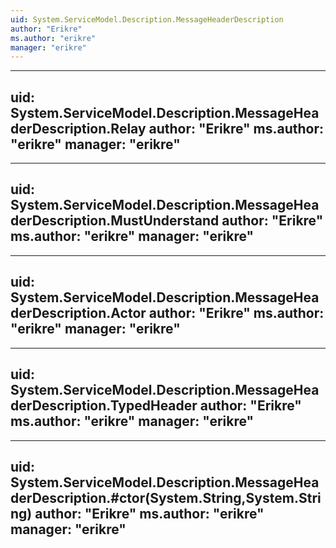 ```yaml
---
uid: System.ServiceModel.Description.MessageHeaderDescription
author: "Erikre"
ms.author: "erikre"
manager: "erikre"
---
```


---
uid: System.ServiceModel.Description.MessageHeaderDescription.Relay
author: "Erikre"
ms.author: "erikre"
manager: "erikre"
---

---
uid: System.ServiceModel.Description.MessageHeaderDescription.MustUnderstand
author: "Erikre"
ms.author: "erikre"
manager: "erikre"
---

---
uid: System.ServiceModel.Description.MessageHeaderDescription.Actor
author: "Erikre"
ms.author: "erikre"
manager: "erikre"
---

---
uid: System.ServiceModel.Description.MessageHeaderDescription.TypedHeader
author: "Erikre"
ms.author: "erikre"
manager: "erikre"
---

---
uid: System.ServiceModel.Description.MessageHeaderDescription.#ctor(System.String,System.String)
author: "Erikre"
ms.author: "erikre"
manager: "erikre"
---
